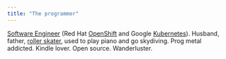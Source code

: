 ```yaml
---
title: "The programmer"
---
```

[Software Engineer](http://www.fabianofranz.com) (Red Hat [OpenShift](https://www.openshift.com) and Google [Kubernetes](https://kubernetes.io/)). Husband, father, [roller skater](https://www.instagram.com/p/3-Xxm0v19s/?taken-by=fabianofranz), used to play piano and go skydiving. Prog metal addicted. Kindle lover. Open source. Wanderluster.
